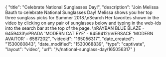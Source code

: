 {
    "title": "Celebrate National Sunglasses Day!",
    "description": "Join Melissa Bauth to celebrate National Sunglasses Day! Melissa shows you her top three sunglass picks for Summer 2018.\nSearch Her favorites shown in the video by clicking on any pair of sunglasses below and typing in the web-ids into the search bar at the top of the page. \nRAYBAN BLUE BLAZE - 6459433\nPRADA 'MODERN CAT EYE' - 6459412\nVERSACE 'MODERN AVAITOR' - 6587202",
    "videoid": "165056317",
    "date_created": "1530060843",
    "date_modified": "1530068839",
    "type": "captivate",
    "layout": "video",
    "url": "\/v\/national-sunglass-day\/165056317"
}